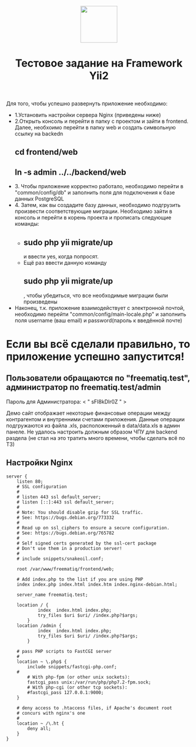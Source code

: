 <p align="center">
    <a href="https://github.com/yiisoft" target="_blank">
        <img src="https://avatars0.githubusercontent.com/u/993323" height="100px">
    </a>
    <h1 align="center">Тестовое задание на Framework Yii2</h1>
    <br>
</p>

Для того, чтобы успешно развернуть приложение необходимо:
<ul>
    <li>1.Установить настройки сервера Nginx (приведены ниже)</li>
    <li>2.Открыть консоль и перейти в папку с проектом и зайти в frontend. Далее, необхоимо перейти в папку web и создать символьную ссылку на backedn <h2>cd frontend/web</h2><h2>ln -s admin ../../backend/web</h2></li>
    <li>3. Чтобы приложение корректно работало, необходимо перейти в "common/config/db" и заполнить поля для подключения к базе данных PostgreSQL</li>
    <li>4. Затем, как вы создадите базу данных, необходимо подгрузить произвести соответствующие миграции. Необходимо зайти в консоль и перейти в корень проекта и прописать следующие команды:<ul>
            <li><h2>sudo php yii migrate/up</h2> и ввести yes, когда попросят.</li>
            <li>Ещё раз ввести данную команду <h2>sudo php yii migrate/up</h2>, чтобы убедиться, что все необходимые миграции были произведены</li>
        </ul></li>
    <li>Наконец, т.к. приложение взаимодействует с электронной почтой, необходимо перейти "common/config/main-locale.php" и заполнить поля username (ваш email) и password(пароль к введённой почте)</li>
     
</ul>
<h1>Если вы всё сделали правильно, то приложение успешно запустится!</h1>
<h2>Пользователи обращаются по "freematiq.test", администратор по freematiq.test/admin</h2>
Пароль для Администратора: < " sFI8kDlr0Z " >

Демо сайт отображает некоторые финансовые операции между контрагентом и внутренними счетами приложения. Данные операции подгружаются из файла .xls, расположенный в data/data.xls в админ панеле. Не удалось настроить должным образом ЧПУ для backend раздела (не стал на это тратить много времени, чтобы сделать всё по ТЗ) 


Настройки Nginx
-------------------

```
server {
	listen 80;
	# SSL configuration
	#
	# listen 443 ssl default_server;
	# listen [::]:443 ssl default_server;
	#
	# Note: You should disable gzip for SSL traffic.
	# See: https://bugs.debian.org/773332
	#
	# Read up on ssl_ciphers to ensure a secure configuration.
	# See: https://bugs.debian.org/765782
	#
	# Self signed certs generated by the ssl-cert package
	# Don't use them in a production server!
	#
	# include snippets/snakeoil.conf;

	root /var/www/freematiq/frontend/web;

	# Add index.php to the list if you are using PHP
	index index.php index.html index.htm index.nginx-debian.html;

	server_name freematiq.test;

	location / {
        	index  index.html index.php;
        	try_files $uri $uri/ /index.php?$args;
    	}
	location /admin {
        	index  index.html index.php;
        	try_files $uri $uri/ /index.php?$args;
    	}

	# pass PHP scripts to FastCGI server
	#
	location ~ \.php$ {
		include snippets/fastcgi-php.conf;
	#
		# With php-fpm (or other unix sockets):
		fastcgi_pass unix:/var/run/php/php7.2-fpm.sock;
		# With php-cgi (or other tcp sockets):
		#fastcgi_pass 127.0.0.1:9000;
	}

	# deny access to .htaccess files, if Apache's document root
	# concurs with nginx's one
	#
	location ~ /\.ht {
		deny all;
	}
}

```
